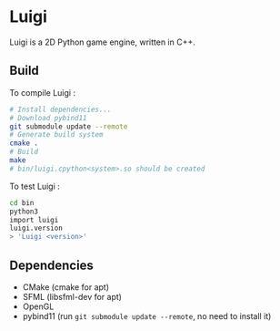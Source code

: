 # Luigi

Luigi is a 2D Python game engine, written in C++.

## Build

To compile Luigi :

```sh
# Install dependencies...
# Download pybind11
git submodule update --remote
# Generate build system
cmake .
# Build
make
# bin/luigi.cpython<system>.so should be created
```

To test Luigi :

```sh
cd bin
python3
import luigi
luigi.version
> 'Luigi <version>'
```

## Dependencies

- CMake (cmake for apt)
- SFML (libsfml-dev for apt)
- OpenGL
- pybind11 (run ```git submodule update --remote```, no need to install it)
